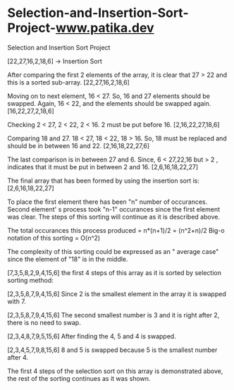 # Selection-and-Insertion-Sort-Project-www.patika.dev
Selection and Insertion Sort Project

[22,27,16,2,18,6] -> Insertion Sort

After comparing the first 2 elements of the array, it is clear that 27 > 22 and this is a sorted sub-array.
[22,27,16,2,18,6]

Moving on to next element, 16 < 27. So, 16 and 27 elements should be swapped. Again, 16 < 22, and the elements should be swapped again.
[16,22,27,2,18,6]

Checking 2 < 27, 2 < 22, 2 < 16. 2 must be put before 16. 
[2,16,22,27,18,6]

Comparing 18 and 27. 18 < 27, 18 < 22, 18 > 16. So, 18 must be replaced and should be in between 16 and 22.
[2,16,18,22,27,6]

The last comparison is in between 27 and 6. Since, 6 < 27,22,16 but > 2 , indicates that it must be put in between 2 and 16. 
[2,6,16,18,22,27]

The final array that has been formed by using the insertion sort is:
[2,6,16,18,22,27]


To place the first element there has been "n" number of occurances.
Second element' s process took "n-1" occurances since the first element was clear.
The steps of this sorting will continue as it is described above.

The total occurances this process produced = n*(n+1)/2 = (n^2+n)/2
Big-o notation of this sorting =  O(n^2)

The complexity of this sorting could be expressed as an " average case" since the element of "18" is in the middle. 


[7,3,5,8,2,9,4,15,6] the first 4 steps of this array as it is sorted by selection sorting method:

[2,3,5,8,7,9,4,15,6]
Since 2 is the smallest element in the array it is swapped with 7.

[2,3,5,8,7,9,4,15,6]
The second smallest number is 3 and it is right after 2, there is no need to swap.

[2,3,4,8,7,9,5,15,6]
After finding the 4, 5 and 4 is swapped.

[2,3,4,5,7,9,8,15,6]
8 and 5 is swapped because 5 is the smallest number after 4.

The first 4 steps of the selection sort on this array is demonstrated above, the rest of the sorting continues as it was shown.
